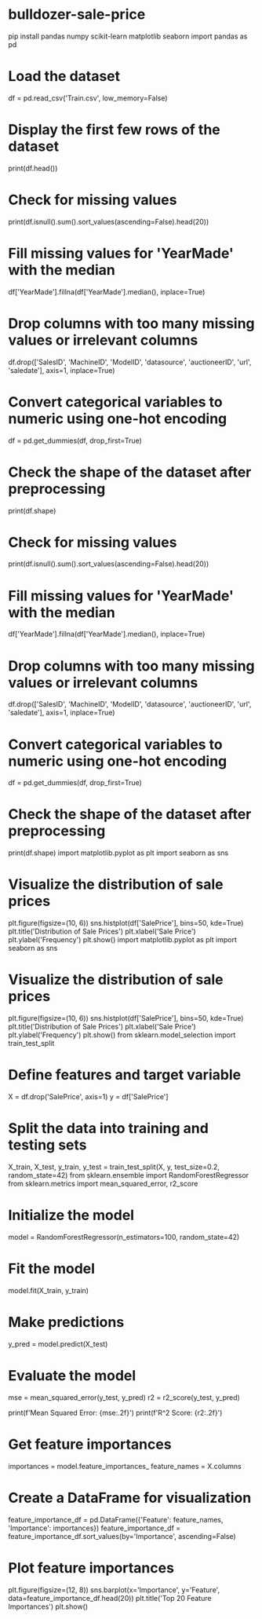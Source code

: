 # bulldozer-sale-price
pip install pandas numpy scikit-learn matplotlib seaborn
import pandas as pd

# Load the dataset
df = pd.read_csv('Train.csv', low_memory=False)

# Display the first few rows of the dataset
print(df.head())
# Check for missing values
print(df.isnull().sum().sort_values(ascending=False).head(20))

# Fill missing values for 'YearMade' with the median
df['YearMade'].fillna(df['YearMade'].median(), inplace=True)

# Drop columns with too many missing values or irrelevant columns
df.drop(['SalesID', 'MachineID', 'ModelID', 'datasource', 'auctioneerID', 'url', 'saledate'], axis=1, inplace=True)

# Convert categorical variables to numeric using one-hot encoding
df = pd.get_dummies(df, drop_first=True)

# Check the shape of the dataset after preprocessing
print(df.shape)
# Check for missing values
print(df.isnull().sum().sort_values(ascending=False).head(20))

# Fill missing values for 'YearMade' with the median
df['YearMade'].fillna(df['YearMade'].median(), inplace=True)

# Drop columns with too many missing values or irrelevant columns
df.drop(['SalesID', 'MachineID', 'ModelID', 'datasource', 'auctioneerID', 'url', 'saledate'], axis=1, inplace=True)

# Convert categorical variables to numeric using one-hot encoding
df = pd.get_dummies(df, drop_first=True)

# Check the shape of the dataset after preprocessing
print(df.shape)
import matplotlib.pyplot as plt
import seaborn as sns

# Visualize the distribution of sale prices
plt.figure(figsize=(10, 6))
sns.histplot(df['SalePrice'], bins=50, kde=True)
plt.title('Distribution of Sale Prices')
plt.xlabel('Sale Price')
plt.ylabel('Frequency')
plt.show()
import matplotlib.pyplot as plt
import seaborn as sns

# Visualize the distribution of sale prices
plt.figure(figsize=(10, 6))
sns.histplot(df['SalePrice'], bins=50, kde=True)
plt.title('Distribution of Sale Prices')
plt.xlabel('Sale Price')
plt.ylabel('Frequency')
plt.show()
from sklearn.model_selection import train_test_split

# Define features and target variable
X = df.drop('SalePrice', axis=1)
y = df['SalePrice']

# Split the data into training and testing sets
X_train, X_test, y_train, y_test = train_test_split(X, y, test_size=0.2, random_state=42)
from sklearn.ensemble import RandomForestRegressor
from sklearn.metrics import mean_squared_error, r2_score

# Initialize the model
model = RandomForestRegressor(n_estimators=100, random_state=42)

# Fit the model
model.fit(X_train, y_train)

# Make predictions
y_pred = model.predict(X_test)

# Evaluate the model
mse = mean_squared_error(y_test, y_pred)
r2 = r2_score(y_test, y_pred)

print(f'Mean Squared Error: {mse:.2f}')
print(f'R^2 Score: {r2:.2f}')
# Get feature importances
importances = model.feature_importances_
feature_names = X.columns

# Create a DataFrame for visualization
feature_importance_df = pd.DataFrame({'Feature': feature_names, 'Importance': importances})
feature_importance_df = feature_importance_df.sort_values(by='Importance', ascending=False)

# Plot feature importances
plt.figure(figsize=(12, 8))
sns.barplot(x='Importance', y='Feature', data=feature_importance_df.head(20))
plt.title('Top 20 Feature Importances')
plt.show()
